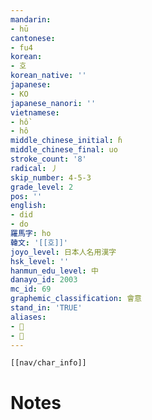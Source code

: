 ```yaml
---
mandarin:
- hū
cantonese:
- fu4
korean:
- 호
korean_native: ''
japanese:
- KO
japanese_nanori: ''
vietnamese:
- hồ
- hô
middle_chinese_initial: ɦ
middle_chinese_final: uo
stroke_count: '8'
radical: 丿
skip_number: 4-5-3
grade_level: 2
pos: ''
english:
- did
- do
羅馬字: ho
韓文: '[[호]]'
joyo_level: 日本人名用漢字
hsk_level: ''
hanmun_edu_level: 中
danayo_id: 2003
mc_id: 69
graphemic_classification: 會意
stand_in: 'TRUE'
aliases:
- 𠂞
- 𠂠
---
```

```meta-bind-embed
[[nav/char_info]]
```

# Notes
